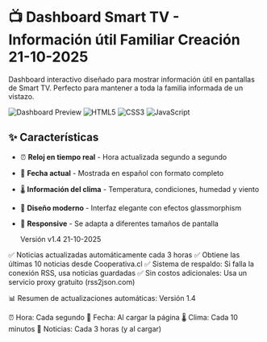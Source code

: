 # 📺 Dashboard Smart TV - Información útil Familiar  Creación 21-10-2025

Dashboard interactivo diseñado para mostrar información útil en pantallas de Smart TV. Perfecto para mantener a toda la familia informada de un vistazo.

![Dashboard Preview](https://img.shields.io/badge/Status-Active-success)
![HTML5](https://img.shields.io/badge/HTML5-E34F26?logo=html5&logoColor=white)
![CSS3](https://img.shields.io/badge/CSS3-1572B6?logo=css3&logoColor=white)
![JavaScript](https://img.shields.io/badge/JavaScript-F7DF1E?logo=javascript&logoColor=black)

## ✨ Características

- ⏰ **Reloj en tiempo real** - Hora actualizada segundo a segundo
- 📅 **Fecha actual** - Mostrada en español con formato completo
- 🌡️ **Información del clima** - Temperatura, condiciones, humedad y viento
- 🎨 **Diseño moderno** - Interfaz elegante con efectos glassmorphism
- 📱 **Responsive** - Se adapta a diferentes tamaños de pantalla

  Versión v1.4 21-10-2025

✅ Noticias actualizadas automáticamente cada 3 horas
✅ Obtiene las últimas 10 noticias desde Cooperativa.cl
✅ Sistema de respaldo: Si falla la conexión RSS, usa noticias guardadas
✅ Sin costos adicionales: Usa un servicio proxy gratuito (rss2json.com)

📊 Resumen de actualizaciones automáticas: Versión 1.4

⏰ Hora: Cada segundo
📅 Fecha: Al cargar la página
🌡️ Clima: Cada 10 minutos
📰 Noticias: Cada 3 horas (y al cargar)
